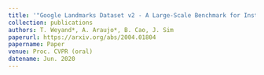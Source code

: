 ```yaml
---
title: '"Google Landmarks Dataset v2 - A Large-Scale Benchmark for Instance-Level Recognition and Retrieval"'
collection: publications
authors: T. Weyand*, A. Araujo*, B. Cao, J. Sim
paperurl: https://arxiv.org/abs/2004.01804
papername: Paper
venue: Proc. CVPR (oral)
datename: Jun. 2020
---
```

